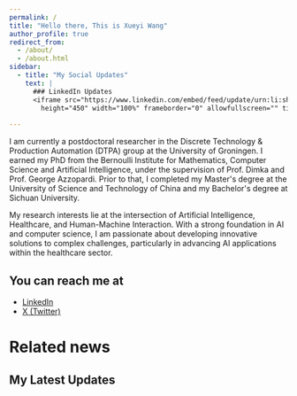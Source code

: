 ```yaml
---
permalink: /
title: "Hello there, This is Xueyi Wang"
author_profile: true
redirect_from: 
  - /about/
  - /about.html
sidebar:
  - title: "My Social Updates"
    text: |
      ### LinkedIn Updates
      <iframe src="https://www.linkedin.com/embed/feed/update/urn:li:share:7193599189233082368?collapsed=1" 
        height="450" width="100%" frameborder="0" allowfullscreen="" title="Embedded post"></iframe>
      
---
```


I am currently a postdoctoral researcher in the Discrete Technology & Production Automation (DTPA) group at the University of Groningen. I earned my PhD from the Bernoulli Institute for Mathematics, Computer Science and Artificial Intelligence, under the supervision of Prof. Dimka and Prof. George Azzopardi. Prior to that, I completed my Master's degree at the University of Science and Technology of China and my Bachelor's degree at Sichuan University.​

My research interests lie at the intersection of Artificial Intelligence, Healthcare, and Human-Machine Interaction. With a strong foundation in AI and computer science, I am passionate about developing innovative solutions to complex challenges, particularly in advancing AI applications within the healthcare sector.

## You can reach me at
- [LinkedIn](https://www.linkedin.com/in/xueyiwang/)
- [X (Twitter)](https://x.com/XueyiWang_)


# Related news
## My Latest Updates
<!-- 
### X (Twitter) Updates
<a class="twitter-timeline" 
   href="https://twitter.com/XueyiWang_" 
   data-chrome="noheader nofooter noborders transparent"
   data-width="100%" 
   data-height="400" 
   data-theme="light"
   data-tweet-limit="3">
</a>
<script async src="https://platform.twitter.com/widgets.js" charset="utf-8"></script> -->



